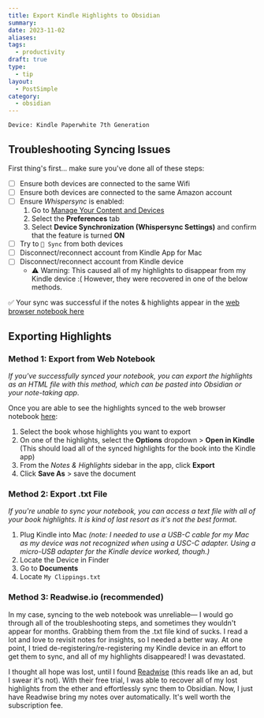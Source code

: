 ```yaml
---
title: Export Kindle Highlights to Obsidian
summary: 
date: 2023-11-02
aliases: 
tags:
  - productivity
draft: true
type:
  - tip
layout:
  - PostSimple
category:
  - obsidian
---
```


<Callout text="My Kindle is probably just old at this point, but I have the hardest time getting my Notes & Highlights to sync so I can access them from my laptop. If you are also struggling to access your notes and highlights from anywhere other than your Kindle device, this tip is for you." />

`Device: Kindle Paperwhite 7th Generation`

## Troubleshooting Syncing Issues

First thing's first... make sure you've done all of these steps:
- [ ] Ensure both devices are connected to the same Wifi
- [ ] Ensure both devices are connected to the same Amazon account
- [ ] Ensure *Whispersync* is enabled:
	1. Go to [Manage Your Content and Devices](https://www.amazon.com/mycd)
	2. Select the **Preferences** tab
	3. Select **Device Synchronization (Whispersync Settings)** and confirm that the feature is turned **ON**
- [ ] Try to `🔄 Sync` from both devices
- [ ] Disconnect/reconnect account from Kindle App for Mac
- [ ] Disconnect/reconnect account from Kindle device
  - ⚠️ Warning: This caused all of my highlights to disappear from my Kindle device :( However, they were recovered in one of the below methods. 

✅ Your sync was successful if the notes & highlights appear in the [web browser notebook here](https://read.amazon.com/notebook)

## Exporting Highlights

### Method 1: Export from Web Notebook

_If you've successfully synced your notebook, you can export the highlights as an HTML file with this method, which can be pasted into Obsidian or your note-taking app_. 

Once you are able to see the highlights synced to the web browser notebook [here](https://read.amazon.com/notebook):
1. Select the book whose highlights you want to export
2. On one of the highlights, select the **Options** dropdown > **Open in Kindle** (This should load all of the synced highlights for the book into the Kindle app)
3. From the *Notes & Highlights* sidebar in the app, click **Export**
4. Click **Save As** > save the document

### Method 2: Export .txt File

_If you're unable to sync your notebook, you can access a text file with all of your book highlights. It is kind of last resort as it's not the best format._

1. Plug Kindle into Mac _(note: I needed to use a USB-C cable for my Mac as my device was not recognized when using a USC-C adapter. Using a micro-USB adapter for the Kindle device worked, though.)_
2. Locate the Device in Finder
3. Go to **Documents**
4. Locate `My Clippings.txt`


### Method 3: Readwise.io (recommended)

In my case, syncing to the web notebook was unreliable— I would go through all of the troubleshooting steps, and sometimes they wouldn't appear for months. Grabbing them from the .txt file kind of sucks. I read a lot and love to revisit notes for insights, so I needed a better way. At one point, I tried de-registering/re-registering my Kindle device in an effort to get them to sync, and all of my highlights disappeared! I was devastated. 

I thought all hope was lost, until I found [Readwise](https://readwise.io/) (this reads like an ad, but I swear it's not). With their free trial, I was able to recover all of my lost highlights from the ether and effortlessly sync them to Obsidian. Now, I just have Readwise bring my notes over automatically. It's well worth the subscription fee. 

